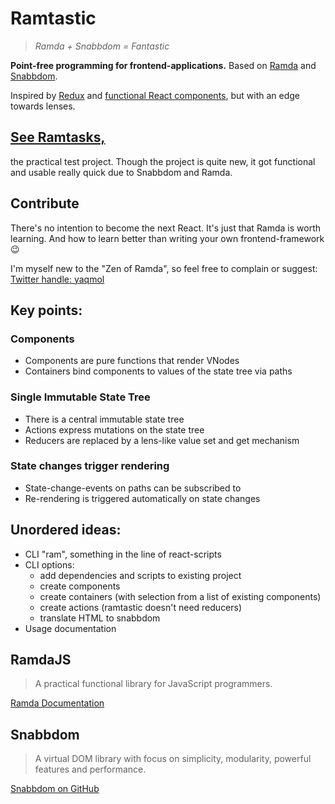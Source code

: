 # Ramtastic

> *Ramda + Snabbdom = Fantastic*

**Point-free programming for frontend-applications.** Based on [Ramda](http://ramdajs.com) and [Snabbdom](https://github.com/snabbdom/snabbdom).

Inspired by [Redux](https://redux.js.org) and [functional React components](https://reactjs.org/docs/components-and-props.html#functional-and-class-components), but with an edge towards lenses.

## [See Ramtasks,](https://github.com/jaqmol/ramtasks)
the practical test project. Though the project is quite new, it got functional and usable really quick due to Snabbdom and Ramda.

## Contribute
There's no intention to become the next React. It's just that Ramda is worth learning. And how to learn better than writing your own frontend-framework 😉

I'm myself new to the "Zen of Ramda", so feel free to complain or suggest: [Twitter handle: yaqmol](https://twitter.com/yaqmol)

## Key points:

### Components
- Components are pure functions that render VNodes
- Containers bind components to values of the state tree via paths

### Single Immutable State Tree
- There is a central immutable state tree
- Actions express mutations on the state tree
- Reducers are replaced by a lens-like value set and get mechanism

### State changes trigger rendering
- State-change-events on paths can be subscribed to
- Re-rendering is triggered automatically on state changes

## Unordered ideas:
- CLI "ram", something in the line of react-scripts
- CLI options:
  - add dependencies and scripts to existing project
  - create components
  - create containers (with selection from a list of existing components)
  - create actions (ramtastic doesn't need reducers)
  - translate HTML to snabbdom
- Usage documentation

## RamdaJS
> A practical functional library for JavaScript programmers.

[Ramda Documentation](http://ramdajs.com/docs)

## Snabbdom
> A virtual DOM library with focus on simplicity, modularity, powerful features and performance.

[Snabbdom on GitHub](https://github.com/snabbdom/snabbdom)
